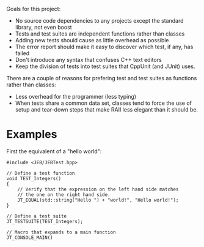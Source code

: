 Goals for this project:
- No source code dependencies to any projects except the standard library, not even boost
- Tests and test suites are independent functions rather than classes
- Adding new tests should cause as little overhead as possible
- The error report should make it easy to discover which test, if any, has failed 
- Don't introduce any syntax that confuses C++ text editors
- Keep the division of tests into test suites that CppUnit (and JUnit) uses.

There are a couple of reasons for prefering test and test suites as functions rather than classes:
- Less overhead for the programmer (less typing)
- When tests share a common data set, classes tend to force the use of setup and tear-down steps that make RAII less elegant than it should be.

Examples
========

First the equivalent of a "hello world":

    #include <JEB/JEBTest.hpp>

    // Define a test function
    void TEST_Integers()
    {
		// Verify that the expression on the left hand side matches
		// the one on the right hand side.
        JT_EQUAL(std::string("Hello ") + "world!", "Hello world!");
    }

	// Define a test suite
    JT_TESTSUITE(TEST_Integers); 

	// Macro that expands to a main function
    JT_CONSOLE_MAIN() 
